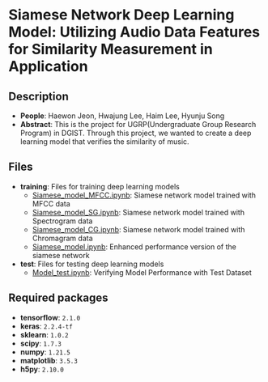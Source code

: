 # Siamese Network Deep Learning Model: Utilizing Audio Data Features for Similarity Measurement in Application

## Description
- **People**: Haewon Jeon, Hwajung Lee, Haim Lee, Hyunju Song
- **Abstract**: This is the project for UGRP(Undergraduate Group Research Program) in DGIST. Through this project, we wanted to create a deep learning model that verifies the similarity of music.

## Files

- **training**: Files for training deep learning models
  - [Siamese_model_MFCC.ipynb](training/Siamese_model_MFCC.ipynb): Siamese network model trained with MFCC data
  - [Siamese_model_SG.ipynb](training/Siamese_model_SG.ipynb): Siamese network model trained with Spectrogram data
  - [Siamese_model_CG.ipynb](training/Siamese_model_CG.ipynb): Siamese network model trained with Chromagram data
  - [Siamese_model.ipynb](training/Siamese_model.ipynb): Enhanced performance version of the siamese network
- **test**: Files for testing deep learning models
  - [Model_test.ipynb](test/Model_test.ipynb): Verifying Model Performance with Test Dataset

## Required packages
- **tensorflow**: ```2.1.0```
- **keras**: ```2.2.4-tf```
- **sklearn**: ```1.0.2```
- **scipy**: ```1.7.3```
- **numpy**: ```1.21.5```
- **matplotlib**: ```3.5.3```
- **h5py**: ```2.10.0```
